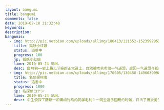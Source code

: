 ```yaml
---
layout: bangumi
title: bangumi
comments: false
date: 2019-02-10 21:32:48
keywords:
description:
bangumis:
  - img: http://pic.netbian.com/uploads/allimg/180413/121552-152359295246db.jpg
    title: 狐妖小红娘
    status: 追番中
    progress: 100
    jp: 狐妖小红娘
    time: 2019-05-24 SUN.
    desc: 白月初——史上最无节操的正太道士，自幼被老爸卖给一气道盟，后因一气道盟与狐妖一族的婚约而涂山狐妖一族被养大，是东方月初的第五个转世，聚集了东方月初的所有灵魂副本，与涂山苏苏有再世续缘之约，右眼含有天地间最强法宝虚空之泪，与王富贵是损友，拥有着曾经涂山妖王涂山红红的半数妖力，法器是很多符和一次性筷子做成的棍子（傲来国所传授），因为许多的前世欠下了一亿的债务归属涂山，现为了完成涂山苏苏成为最好的红线仙的梦想与她一起执行红娘任务……
  - img: http://pic.netbian.com/uploads/allimg/170605/130458-149663909840b3.jpg
    title: 名侦探柯南
    status: 追番中
    progress: 1000
    jp: 名探偵コナン
    time: 2019-05-24 SUN.
    desc: 中生侦探工藤新一和青梅竹马的同学毛利兰一同去游乐园玩的时候，目击了黑衣男子的可疑交易现场。只顾偷看交易的工藤新一，却忽略了从背后接近的另一名同伙。他被那名男子灌下了毒药，当他醒来时，身体居然缩小了！如果让那些家伙知道工藤新一还活着的话，不仅性命难保，还会危及身边的人。在阿笠博士的建议下他决定隐瞒身份，在被小兰问及名字时，化名江户川柯南，为了搜集那些家伙的情报，寄住在父亲以侦探为业的小兰家中。谜团重重的黑衣组织……他所了解的，就只有他们是以酒的名称作为代号的。为了揭露那些家伙的真面目，小小侦探江户川柯南的活跃开始了！……
---
```

